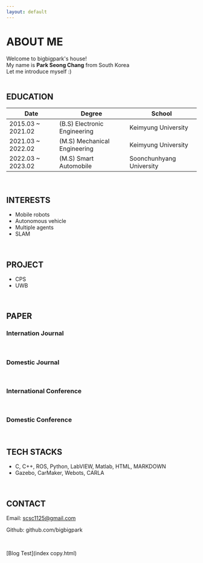 ```yaml
---
layout: default
---
```

# ABOUT ME

Welcome to bigbigpark's house!
<br/>
My name is **Park Seong Chang** from South Korea
<br/>
Let me introduce myself :)
<br/>
<br/>

## EDUCATION

| Date              | Degree                       | School                   |
| ------------------| ---------------------------- | -------------------------|
| 2015.03 ~ 2021.02 | (B.S) Electronic Engineering | Keimyung University      |
| 2021.03 ~ 2022.02 | (M.S) Mechanical Engineering | Keimyung University      |
| 2022.03 ~ 2023.02 | (M.S) Smart Automobile       | Soonchunhyang University |

<br/>

## INTERESTS

* Mobile robots
* Autonomous vehicle
* Multiple agents
* SLAM

<br/>

## PROJECT

* CPS
* UWB

<br/>

## PAPER

### Internation Journal

<br/>

### Domestic Journal

<br/>

### International Conference

<br/>

### Domestic Conference

<br/>

## TECH STACKS

* C, C++, ROS, Python, LabVIEW, Matlab, HTML, MARKDOWN
* Gazebo, CarMaker, Webots, CARLA

<br/>

## CONTACT

Email: scsc1125@gmail.com

Github: github.com/bigbigpark

<br/>

[Blog Test](index copy.html)